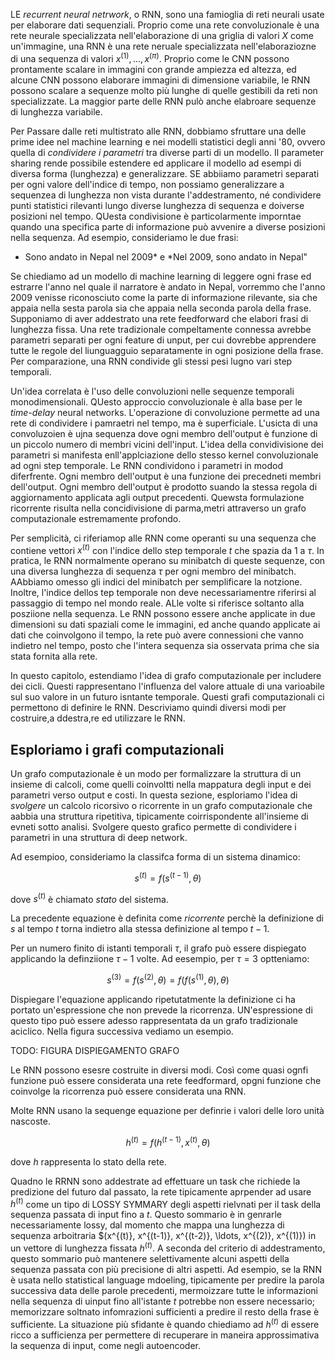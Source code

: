 LE *recurrent neural netrwork*, o RNN, sono una famioglia di reti neurali usate per elaborare dati sequenziali. Proprio come una rete convoluzionale è una rete neurale specializzata nell'elaborazione di una griglia di valori $X$ come un'immagine, una RNN è una rete neruale specializzata nell'elaboraziozne di una sequenza di valori $x^{(1)}, \ldots, x^{(\pi)}$. Proprio come le CNN possono prontamente scalare in immagini con grande ampiezza ed altezza, ed alcune CNN possono elaborare immagini di dimensione variabile, le RNN possono scalare a sequenze molto più lunghe di quelle gestibili da reti non specializzate. La maggior parte delle RNN pulò anche elabroare sequenze di lunghezza variabile.

Per Passare dalle reti multistrato alle RNN, dobbiamo sfruttare una delle prime idee nel machine learning e nei modelli statistici degli anni '80, ovvero quella di *condividere i parametri* tra diverse parti di un modello. Il parameter sharing rende possibile estendere ed applicare il modello ad esempi di diversa forma (lunghezza) e generalizzare. SE abbiiamo parametri separati per ogni valore dell'indice di tempo, non possiamo generalizzare a sequenzea di lunghezza non vista durante l'addestramento, né condividere punti statistici rilevanti lungo diverse lunghezza di sequenza e doiverse posizioni nel tempo. QUesta condivisione è particolarmente imporntae quando una specifica parte di informazione può avvenire a diverse posizioni nella sequenza. Ad esempio, consideriamo le due frasi:

* Sono andato in Nepal nel 2009* e *Nel 2009, sono andato in Nepal"

Se chiediamo ad un modello di machine learning di leggere ogni frase ed estrarre l'anno nel quale il narratore è andato in Nepal, vorremmo che l'anno 2009 venisse riconosciuto come la parte di informazione rilevante, sia che appaia nella sesta parola sia che appaia nella seconda parola della frase. Supponiamo di aver addestrato una rete feedforward che elabori frasi di lunghezza fissa. Una rete tradizionale compeltamente connessa avrebbe parametri separati per ogni feature di unput, per cui dovrebbe apprendere tutte le regole del liunguagguio separatamente in ogni posizione della frase. Per comparazione, una RNN condivide gli stessi pesi lugno vari step temporali.

Un'idea correlata è l'uso delle convoluzioni nelle sequenze temporali monodimensionali. QUesto approccio convoluzionale è alla base per le *time-delay* neural networks. L'operazione di convoluzione permette ad una rete di condividere i pamraetri nel tempo, ma è superficiale. L'usicta di una convoluzoien è ujna sequenza dove ogni membro dell'output è funzione di un piccolo numero di membri vicini dell'input. L'idea della convidivisione dei parametri si manifesta enll'applciazione dello stesso kernel convoluzionale ad ogni step temporale. Le RNN condividono i parametri in modod diferfrente. Ogni membro dell'output è una funzione dei precedneti membri dell'output. Ogni membro dell'output è prodotto suando la stessa regola di aggiornamento applicata agli output precedenti. Quewsta formulazione ricorrente risulta nella concidivisione di parma,metri attraverso un grafo computazionale estremamente profondo.

Per semplicità, ci riferiamop alle RNN come operanti su una sequenza che contiene vettori $x^{(t)}$ con l'indice dello step temporale $t$ che spazia da $1$ a $\tau$. In pratica, le RNN normalmente operano su minibatch di queste sequenze, con una diversa lunghezza di sequenza $\tau$ per ogni membro del minibatch. AAbbiamo omesso gli indici del minibatch per semplificare la notzione. Inoltre, l'indice dellos tep temporale non deve necessariamentre riferirsi al passaggio di tempo nel mondo reale. ALle volte si riferisce soltanto alla posziione nella sequenza. Le RNN possono essere anche applicate in due dimensioni su dati spaziali come le immagini, ed anche quando applicate ai dati che coinvolgono il tempo, la rete può avere connessioni che vanno indietro nel tempo, posto che l'intera sequenza sia osservata prima che sia stata fornita alla rete.

In questo capitolo, estendiamo l'idea di grafo computazionale per includere dei cicli. Questi rappresentano l'influenza del valore attuale di una varioabile sul suo valore in un futuro isntante temporale. Questi grafi computazionali ci permettono di definire le RNN. Descriviamo quindi diversi modi per costruire,a ddestra,re ed utilizzare le RNN.

## Esploriamo i grafi computazionali

Un grafo computazionale è un modo per formalizzare la struttura di un insieme di calcoli, come quelli coinvoltti nella mappatura degli input e dei parametri verso output e costi. In questa sezione, esploriamo l'idea di *svolgere* un calcolo ricorsivo o ricorrente in un grafo computazionale che aabbia una struttura ripetitiva, tipicamente coirrispondente all'insieme di evneti sotto analisi. Svolgere questo grafico permette di condividere i parametri in una struttura di deep network.

Ad esempioo, consideriamo la classifca forma di un sistema dinamico:

$$
s^{(t)}=f(s^{(t-1)}, \theta)
$$

dove $s^{(t)}$ è chiamato *stato* del sistema.

La precedente equazione è definita come *ricorrente* perchè la definizione di $s$ al tempo $t$ torna indietro alla stessa definizione al tempo $t-1$.

Per un numero finito di istanti temporali $\tau$, il grafo può essere dispiegato applicando la definziione $\tau - 1$ volte. Ad eesempio, per $\tau=3$ optteniamo:

$$
s^{(3)}=f(s^{(2)}, \theta) = f(f(s^{(1)}, \theta), \theta)
$$

Dispiegare l'equazione applicando ripetutatmente la definizione ci ha portato un'espressione che non prevede la ricorrenza. UN'espressione di questo tipo può essere adesso rappresentata da un grafo tradizionale aciclico. Nella figura successiva vediamo un esempio.

TODO: FIGURA DISPIEGAMENTO GRAFO

Le RNN possono esesre costruite in diversi modi. Così come quasi ognfi funzione può essere considerata una rete feedformard, opgni funzione che coinvolge la ricorrenza può essere considerata una RNN.

Molte RNN usano la sequenge equazione per definrie i valori delle loro unità nascoste.

$$
h^{(t)}=f(h^{(t-1)}, x^{(t)}, \theta)
$$

dove $h$ rappresenta lo stato della rete.

Quadno le RRNN sono addestrate ad effettuare un task che richiede la predizione del futuro dal passato, la rete tipicamente aprpender ad usare $h^{(t)}$ come un tipo di LOSSY SYMMARY degli aspetti rielvnati per il task della sequenza passata di input fino a $t$. Questo sommario è in genrarle necessariamente lossy, dal momento che mappa una lunghezza di sequenza arboitraria $(x^{(t)}, x^{(t-1)}, x^{(t-2)}, \ldots, x^{(2)}, x^{(1)}) in un vettore di lunghezza fissata $h^{(t)}$. A seconda del criterio di addestramento, questo sommario può mantenere selettivamente alcuni aspetti della sequenza passata con più precisione di altri aspetti. Ad esempio, se la RNN è usata nello statistical language mdoeling, tipicamente per predire la parola successiva data delle parole precedenti, mermoizzare tutte le informazioni nella sequenza di uinput fino all'istante $t$ potrebbe non essere necessario; memorizzare soltnato infomrazioni sufficienti a predire il resto della frase è sufficiente. La situazione più sfidante è quando chiediamo ad $h^{(t)}$ di essere ricco a sufficienza per permettere di recuperare in maneira approssimativa la sequenza di input, come negli autoencoder. 



